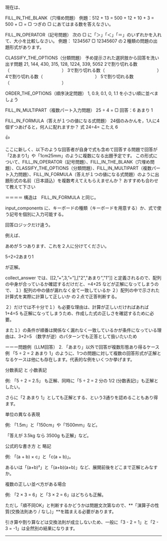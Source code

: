 現在は、

FILL_IN_THE_BLANK（穴埋め問題）
例題：512 + 13 = 500 + 12 + 10 + 3 = 500 + ▢ = ▢
つぎの ▢ にあてはまる数を答えなさい。

FILL_IN_OPERATOR（記号問題）
次の ▢ に「＞」「＜」「＝」のいずれかを入れて、大小を比較しなさい。
例題：
1234567 ▢ 12345607
の２種類の問題の出題形式があります。

CLASSIFY_THE_OPTIONS（分類問題）
予め提示された選択肢から回答を洗い出す問題
21, 144, 430, 315, 128, 1224, 339, 5052
2で割り切れる数（　　　　　　　　　　　　）
3で割り切れる数（　　　　　　　　　　　　）
4で割り切れる数（　　　　　　　　　　　　）
5で割り切れる数（　　　　　　　　　　　　）

ORDER_THE_OPTIONS（順序決定問題）
1, 0.9, 0.1, 0, 1.1 を小さい順に並べましょう

FILL_IN_MULTIPART（複数パート入力問題）
25 ÷ 4 = ▢
回答：6 あまり 1

FILL_IN_FORMULA（答えが１つの値になる式問題）
24個のみかんを，1人に4個ずつあげると，何人に配れますか？
式 24÷4=
こたえ 6

:+1:


ここに新しく、以下のような回答者が自身で式も含めて回答する問題で回答が「2あまり1」や「1cm25mm」のように複数になる出題予定です。
この形式について、FILL_IN_OPERATOR（記号問題）、FILL_IN_THE_BLANK（穴埋め問題）、CLASSIFY_THE_OPTIONS（分類問題）、FILL_IN_MULTIPART（複数パート入力問題）、FILL_IN_FORMULA（答えが１つの値になる式問題）のように出題形式の名前（日本語込）を複数考えてえもらえませんか？
おすすめも合わせて教えて下さい　

＝＝＝＝
構造は　FILL_IN_FORMULA と同じ。

input_components に、キーボードの種類（キーボードを用意する）か、式で使う記号を個別に入力可能する。



回答ロジックだけ違う。

例えば、

あめが５つあります、これを２人に分けてください。

5÷2=2あまり1

が正解。

collect_answer では、[[2,”+”,3,”=”],["2","あまり","1"]] と定義されるので、配列の中身が合っているか確認するだけだと、=4+25 などが正解になってしまうので、
１）配列の中の値が漏れなく全て一致しているか
２）配列の中で示された計算式を実際に計算して正しいか
の２点で正答判断する。

２）だけでは不十分で１）も必要な理由は、計算が正しいだければあれば 1+4=5 も正解になってしまうため、作成した式の正しさを確認するために必要。

また１）の条件が順番は関係なく漏れなく一致しているかが条件になっている理由は、3+2=5 （数字が逆）のパターンでも正答として扱いたいため

ーーー問題例（LLM回答）
2. 「あまり」以外で回答が複数形態あり得るケース例
   「5 ÷ 2 = 2 あまり 1」のように、1つの問題に対して複数の回答形式が正解となるケースは他にも存在します。代表的な例をいくつか挙げます。

分数表記 と 小数表記

例: 「5 ÷ 2 = 2.5」 も正解、同時に「5 ÷ 2 = 2 分の 1/2 (分数表記)」も正解としたい。

さらに「2 あまり 1」としても正解とする、という3通りを認めることもあり得ます。

単位の異なる表現

例: 「1.5m」と「150cm」や「1500mm」など。

「答えが 3.5kg なら 3500g も正解」など。

公式的な書き方 と 略記

例: 「(a + b) × c」と「c(a + b)」。

あるいは「(a+b)²」と「(a+b)(a+b)」など、展開前後をどこまで正解とみなすか。

複数の正しい並べ方がある場合

例: 「2 × 3 = 6」と「3 × 2 = 6」はどちらも正解。

ただし「順不同OK」と判断するかどうかは問題文次第なので、**「演算子の性質(交換法則あり / なし)」**を踏まえる必要があります。

引き算や割り算などは交換法則が成立しないため、一般に「3 - 2 = 1」と「2 - 3 = -1」は全然別の結果になります。

---
